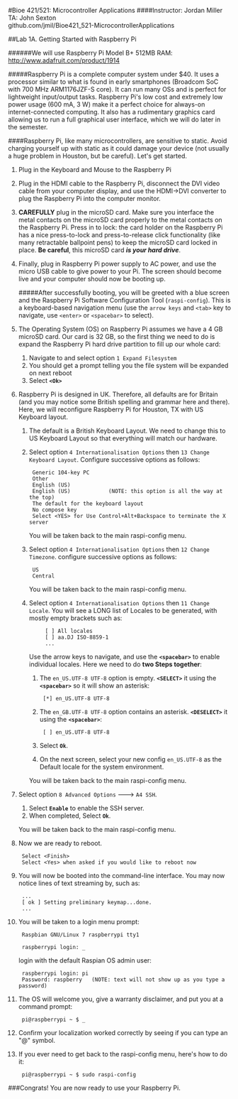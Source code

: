#Bioe 421/521: Microcontroller Applications
####Instructor: Jordan Miller<br>TA: John Sexton<br>github.com/jmil/Bioe421_521-MicrocontrollerApplications

##Lab 1A. Getting Started with Raspberry Pi

######We will use Raspberry Pi Model B+ 512MB RAM: http://www.adafruit.com/product/1914

#####Raspberry Pi is a complete computer system under $40. It uses a processor similar to what is found in early smartphones (Broadcom SoC with 700 MHz ARM1176JZF-S core). It can run many OSs and is perfect for lightweight input/output tasks. Raspberry Pi's low cost and extremely low power usage (600 mA, 3 W) make it a perfect choice for always-on internet-connected computing. It also has a rudimentary graphics card allowing us to run a full graphical user interface, which we will do later in the semester.

####Raspberry Pi, like many microcontrollers, are sensitive to static. Avoid charging yourself up with static as it could damage your device (not usually a huge problem in Houston, but be careful). Let's get started.

1. Plug in the Keyboard and Mouse to the Raspberry Pi

1. Plug in the HDMI cable to the Raspberry Pi, disconnect the DVI video cable from your computer display, and use the HDMI->DVI converter to plug the Raspberry Pi into the computer monitor.

1. **CAREFULLY** plug in the microSD card. Make sure you interface the metal contacts on the microSD card properly to the metal contacts on the Raspberry Pi. Press in to lock: the card holder on the Raspberry Pi has a nice press-to-lock and press-to-release click functionality (like many retractable ballpoint pens) to keep the microSD card locked in place. **Be careful**, this microSD card ***is your hard drive***.

1. Finally, plug in Raspberry Pi power supply to AC power, and use the micro USB cable to give power to your Pi. The screen should become live and your computer should now be booting up.

	#####After successfully booting, you will be greeted with a blue screen and the Raspberry Pi Software Configuration Tool (`raspi-config`). This is a keyboard-based navigation menu (use the `arrow keys` and `<tab>` key to navigate, use `<enter>` or `<spacebar>` to select).

1. The Operating System (OS) on Raspberry Pi assumes we have a 4 GB microSD card. Our card is 32 GB, so the first thing we need to do is expand the Raspberry Pi hard drive partition to fill up our whole card:
	1. Navigate to and select option `1 Expand Filesystem`
	1. You should get a prompt telling you the file system will be expanded on next reboot
	1. Select **`<Ok>`**


1. Raspberry Pi is designed in UK. Therefore, all defaults are for Britain (and you may notice some British spelling and grammar here and there). Here, we will reconfigure Raspberry Pi for Houston, TX with US Keyboard layout.

	1.  The default is a British Keyboard Layout. We need to change this to US Keyboard Layout so that everything will match our hardware.

	1. Select option `4 Internationalisation Options` then `13 Change Keyboard Layout`. Configure successive options as follows:

			Generic 104-key PC
			Other
			English (US)
			English (US) 			(NOTE: this option is all the way at the top)
			The default for the keyboard layout
			No compose key
			Select <YES> for Use Control+Alt+Backspace to terminate the X server
			
		You will be taken back to the main raspi-config menu.


	1. Select option `4 Internationalisation Options` then `12 Change Timezone`. configure successive options as follows:

			US
			Central
		
		You will be taken back to the main raspi-config menu.

				
	1. Select option `4 Internationalisation Options` then `11 Change Locale`. You will see a LONG list of Locales to be generated, with mostly empty brackets such as:
		
				[ ] All locales
				[ ] aa.DJ ISO-8859-1
				...
				
		 Use the arrow keys to navigate, and use the **`<spacebar>`** to enable individual locales. Here we need to do **two Steps together**:
		 
		1. The `en_US.UTF-8 UTF-8` option is empty. **`<SELECT>`** it using the **`<spacebar>`** so it will show an asterisk:

		 		[*] en_US.UTF-8 UTF-8
		 		
		1. The `en_GB.UTF-8 UTF-8` option contains an asterisk. **`<DESELECT>`** it using the **`<spacebar>`**:

		 		[ ] en_US.UTF-8 UTF-8

		1. Select **`Ok`**.
		1. On the next screen, select your new config `en_US.UTF-8` as the Default locale for the system environment.
	
		You will be taken back to the main raspi-config menu.

1. Select option `8 Advanced Options` ---> `A4 SSH`.
	1. Select **`Enable`** to enable the SSH server.
	1. When completed, Select **`Ok`**.

	You will be taken back to the main raspi-config menu.

1. Now we are ready to reboot.

		Select <Finish>
		Select <Yes> when asked if you would like to reboot now
		
1. You will now be booted into the command-line interface. You may now notice lines of text streaming by, such as:

		...
		[ ok ] Setting preliminary keymap...done.
		...

1. You will be taken to a login menu prompt:

		Raspbian GNU/Linux 7 raspberrypi tty1
		
		raspberrypi login: _

	login with the default Raspian OS admin user:
		
		raspberrypi login: pi
		Password: raspberry   (NOTE: text will not show up as you type a password)
		
1. The OS will welcome you, give a warranty disclaimer, and put you at a command prompt:

		pi@raspberrypi ~ $ _
		
1. Confirm your localization worked correctly by seeing if you can type an "@" symbol.

1. If you ever need to get back to the raspi-config menu, here's how to do it:

		pi@raspberrypi ~ $ sudo raspi-config

###Congrats! You are now ready to use your Raspberry Pi.